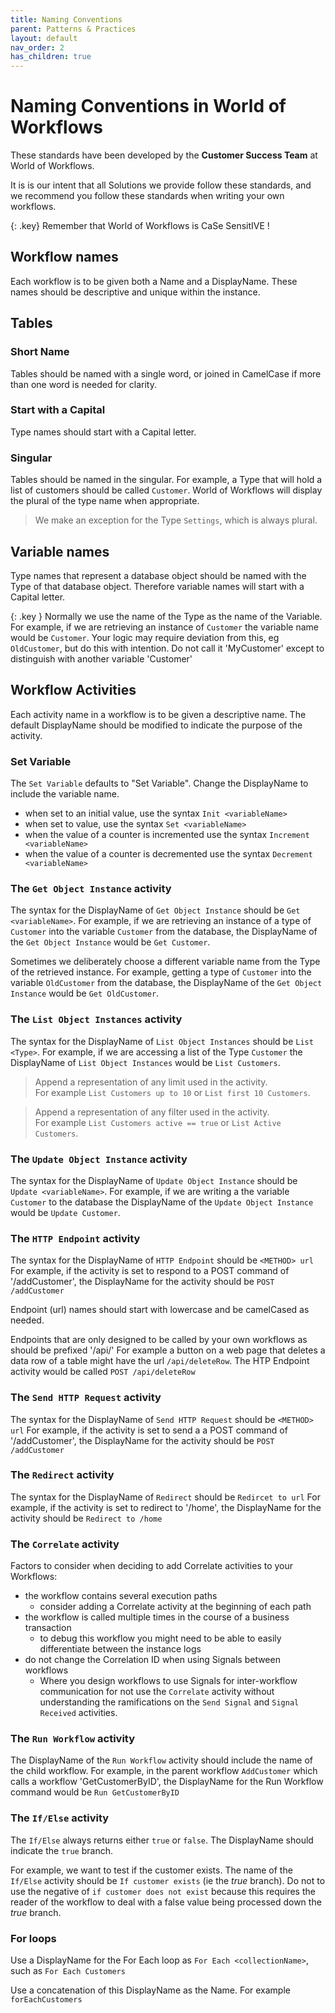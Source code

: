```yaml
---
title: Naming Conventions
parent: Patterns & Practices
layout: default
nav_order: 2
has_children: true
---
```


# Naming Conventions in World of Workflows

These standards have been developed by the **Customer Success Team** at World of Workflows.  

It is is our intent that all Solutions we provide follow these standards, and we recommend you follow these standards when writing your own workflows.

{: .key}
Remember that World of Workflows is CaSe SensitIVE !


## Workflow names

Each workflow is to be given both a Name and a DisplayName.  These names should be descriptive and unique within the instance.

## Tables

### Short Name
Tables should be named with a single word, or joined in CamelCase if more than one word is needed for clarity.

### Start with a Capital
Type names should start with a Capital letter.

### Singular
Tables should be named in the singular.  For example, a Type that will hold a list of customers should be called `Customer`.  World of Workflows will display the plural of the type name when appropriate.

> We make an exception for the Type `Settings`, which is always plural.

## Variable names

Type names that represent a database object should be named with the Type of that database object.  Therefore variable names will start with a Capital letter.

{: .key }
Normally we use the name of the Type as the name of the Variable.
For example, if we are retrieving an instance of `Customer` the variable name would be `Customer`.  Your logic may require deviation from this, eg  `OldCustomer`, but do this with intention.  Do not call it 'MyCustomer' except to distinguish with another variable 'Customer'


## Workflow Activities

Each activity name in a workflow is to be given a descriptive name.  The default DisplayName should be modified to indicate the purpose of the activity.

### Set Variable

The `Set Variable` defaults to "Set Variable".  Change the DisplayName to include the variable name.

- when set to an initial value, use the syntax `Init <variableName>`
- when set to  value, use the syntax `Set <variableName>`
- when the value of a counter is incremented use the syntax `Increment <variableName>`
- when the value of a counter is decremented use the syntax `Decrement <variableName>`


### The `Get Object Instance` activity

The syntax for the DisplayName of `Get Object Instance` should be `Get <variableName>`.  For example, if we are retrieving an instance of a type of `Customer` into the variable `Customer` from the database, the DisplayName of the `Get Object Instance` would be `Get Customer`.  

Sometimes we deliberately choose a different variable name from the Type of the retrieved instance.  For example, getting a type of `Customer` into the variable `OldCustomer` from the database, the DisplayName of the `Get Object Instance` would be `Get OldCustomer`.  





### The `List Object Instances` activity

The syntax for the DisplayName of `List Object Instances` should be `List <Type>`.  For example, if we are accessing a list of the Type `Customer` the DisplayName of  `List Object Instances` would be `List Customers`.  

> Append a representation of any limit used in the activity.  
>  For example  `List Customers up to 10` or `List first 10 Customers`.

> Append a representation of any filter used in the activity.  
>  For example  `List Customers active == true` or `List Active Customers`.



### The `Update Object Instance` activity

The syntax for the DisplayName of `Update Object Instance` should be `Update <variableName>`.  For example, if we are writing a the variable `Customer` to the database the DisplayName of the `Update Object Instance` would be `Update Customer`. 


### The `HTTP Endpoint` activity

The syntax for the DisplayName of `HTTP Endpoint` should be `<METHOD> url`
For example, if the activity is set to respond to a POST command of '/addCustomer', the DisplayName for the activity should be `POST /addCustomer`

Endpoint (url) names should start with lowercase and be camelCased as needed.

Endpoints that are only designed to be called by your own workflows as should be prefixed '/api/'  For example a button on a web page that deletes a data row of a table might have the url `/api/deleteRow`.  The HTP Endpoint activity would be called `POST /api/deleteRow`

### The `Send HTTP Request` activity

The syntax for the DisplayName of `Send HTTP Request` should be `<METHOD> url`
For example, if the activity is set to send a a POST command of '/addCustomer', the DisplayName for the activity should be `POST /addCustomer`

### The `Redirect` activity

The syntax for the DisplayName of `Redirect` should be `Redircet to url`
For example, if the activity is set to redirect to '/home', the DisplayName for the activity should be `Redirect to /home`


### The `Correlate` activity

Factors to consider when deciding to add Correlate activities to your Workflows:

- the workflow contains several execution paths 
  - consider adding a Correlate activity at the beginning of each path
- the workflow is called multiple times in the course of a business transaction 
  - to debug this workflow you might need to be able to easily differentiate between the instance logs
- do not change the Correlation ID when using Signals between workflows
  - Where you design workflows to use Signals for inter-workflow communication for not use the `Correlate` activity without understanding the ramifications on the `Send Signal` and `Signal Received` activities.

### The `Run Workflow` activity

The DisplayName of the `Run Workflow` activity should include the name of the child workflow.  For example, in the parent workflow `AddCustomer` which calls a workflow 'GetCustomerByID', the DisplayName for the Run Workflow command would be `Run GetCustomerByID`


### The `If/Else` activity

The `If/Else` always returns either `true` or `false`.  The DisplayName should indicate the `true` branch.  

For example, we want to test if the customer exists.  The name of the `If/Else` activity should be `If customer exists` (ie the *true* branch).  Do not to use the negative of `if customer does not exist` because this requires the reader of the workflow to deal with a false value being processed down the *true* branch.

### For loops

Use a DisplayName for the For Each loop as `For Each <collectionName>`, such as `For Each Customers`

Use a concatenation of this DisplayName as the Name.  For example `forEachCustomers`